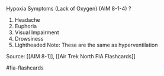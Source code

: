 Hypoxia Symptoms (Lack of Oxygen) (AIM 8-1-4)
?
1. Headache
2. Euphoria
3. Visual Impairment
4. Drowsiness
5. Lightheaded
Note:  These are the same as hyperventilation

Source: [[AIM 8-1]], [[Air Trek North FIA Flashcards]]

#fia-flashcards